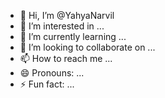 - 👋 Hi, I’m @YahyaNarvil
- 👀 I’m interested in ...
- 🌱 I’m currently learning ...
- 💞️ I’m looking to collaborate on ...
- 📫 How to reach me ...
- 😄 Pronouns: ...
- ⚡ Fun fact: ...

<!---
YahyaNarvil/YahyaNarvil is a ✨ special ✨ repository because its `README.md` (this file) appears on your GitHub profile.
You can click the Preview link to take a look at your changes.
--->
